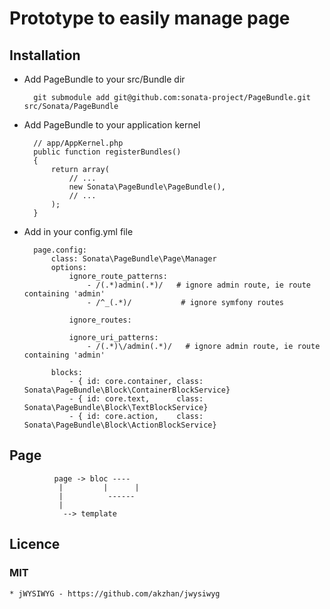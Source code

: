 # Prototype to easily manage page

## Installation

* Add PageBundle to your src/Bundle dir

        git submodule add git@github.com:sonata-project/PageBundle.git src/Sonata/PageBundle

* Add PageBundle to your application kernel

        // app/AppKernel.php
        public function registerBundles()
        {
            return array(
                // ...
                new Sonata\PageBundle\PageBundle(),
                // ...
            );
        }


* Add in your config.yml file

        page.config:
            class: Sonata\PageBundle\Page\Manager
            options:
                ignore_route_patterns:
                    - /(.*)admin(.*)/   # ignore admin route, ie route containing 'admin'
                    - /^_(.*)/           # ignore symfony routes

                ignore_routes:

                ignore_uri_patterns:
                    - /(.*)\/admin(.*)/   # ignore admin route, ie route containing 'admin'

            blocks:
                - { id: core.container, class: Sonata\PageBundle\Block\ContainerBlockService}
                - { id: core.text,      class: Sonata\PageBundle\Block\TextBlockService}
                - { id: core.action,    class: Sonata\PageBundle\Block\ActionBlockService}


## Page


              page -> bloc ----
               |         |      |
               |          ------
               |
                --> template




## Licence

### MIT

    * jWYSIWYG - https://github.com/akzhan/jwysiwyg